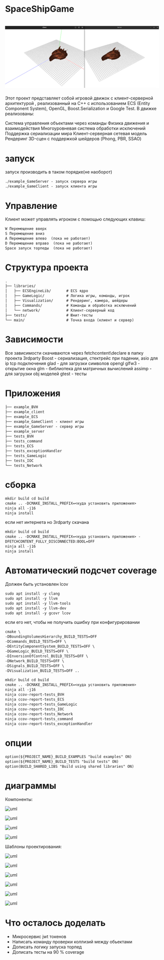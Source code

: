 # SpaceShipGame

<h1 align="center">
  <img src="documentation/pic.png" alt="Client server game">  
</h1>


Этот проект представляет собой игровой движок с клиент-серверной архитектурой , реализованный на C++ с использованием ECS (Entity Component System), OpenGL, Boost.Serialization и Google Test. В движке реализованы:

Система управления объектами через команды
Физика движения и взаимодействия
Многоуровневая система обработки исключений
Поддержка сериализации мира
Клиент-серверная сетевая модель
Рендеринг 3D-сцен с поддержкой шейдеров (Phong, PBR, SSAO)

# запуск
запуск производить в таком порядке(не наоборот)
```
./example_GameServer - запуск сервера игры
./example_GameClient - запуск клиента игры 
```
# Управление
Клиент может управлять игроком с помощью следующих клавиш:
```
W Перемещение вверх
S Перемещение вниз
A Перемещение влево  (пока не работает)
D Перемещение вправо  (пока не работает)
Space запуск торпеды  (пока не работает)
```

# Структура проекта
```
.
├── libraries/
│   ├── ECSEngineLib/       # ECS ядро
│   ├── GameLogic/          # Логика игры, команды, игрок
│   ├── Visualization/      # Рендеринг, камера, шейдеры
│   ├── Commands/           # Команды и обработка исключений
│   └── network/            # Клиент-серверный код
├── tests/                  # Юнит-тесты
└── main/                   # Точка входа (клиент и сервер)
```
# Зависимости

Все зависимости скачиваются через fetchcontent\declare в папку проекта 3rdparty
Boost - сериализация, стектрейс при падении, asio для ip tcp подключения
glad - для загрузки символов opengl
glfw3 - открытие окна
glm - библиотека для матричных вычислений
assimp - для загрузки obj моделей
gtest - тесты

# Приложения

```
├── example_BVH
├── example_client
├── example_ECS
├── example_GameClient - клиент игры
├── example_GameServer - сервер игры
├── example_server
├── tests_BVH
├── tests_command
├── tests_ECS
├── tests_exceptionHandler
├── tests_GameLogic
├── tests_IOC
└── tests_Network
```

# сборка

```
mkdir build cd build
cmake .. -DCMAKE_INSTALL_PREFIX=<куда установить приложения>
ninja all -j16
ninja install
```

если нет интернета но 3rdparty скачана 

```
mkdir build cd build
cmake .. -DCMAKE_INSTALL_PREFIX=<куда установить приложения> -DFETCHCONTENT_FULLY_DISCONNECTED:BOOL=OFF
ninja all -j16
ninja install
```


# Автоматический подсчет coverage

Должен быть установлен lcov

```
sudo apt install -y clang
sudo apt install -y llvm
sudo apt install -y llvm-tools
sudo apt install -y llvm-dev
sudo apt install -y gcovr lcov
```

если его нет, чтобы не получить ошибку при конфигурировании

```
cmake \
-DBoundingVolumesHierarchy_BUILD_TESTS=OFF
-DCommands_BUILD_TESTS=OFF \
-DEntityComponentSystem_BUILD_TESTS=OFF \
-DGameLogic_BUILD_TESTS=OFF \
-DInversionOfControl_BUILD_TESTS=OFF \
-DNetwork_BUILD_TESTS=OFF \
-DSignals_BUILD_TESTS=OFF \
-DVisualization_BUILD_TESTS=OFF ..
```

```
mkdir build cd build
cmake .. -DCMAKE_INSTALL_PREFIX=<куда установить приложения>
ninja all -j16
ninja ccov-report-tests_BVH 
ninja ccov-report-tests_ECS
ninja ccov-report-tests_GameLogic 
ninja ccov-report-tests_IOC
ninja ccov-report-tests_Network 
ninja ccov-report-tests_command
ninja ccov-report-tests_exceptionHandler
```

# опции
```
option(${PROJECT_NAME}_BUILD_EXAMPLES "build examples" ON)
option(${PROJECT_NAME}_BUILD_TESTS "build tests" ON)
option(BUILD_SHARED_LIBS "Build using shared libraries" ON)
```

# диаграммы

Компоненты:

![uml](http://www.plantuml.com/plantuml/proxy?cache=no&src=https://raw.githubusercontent.com/Golubchea/spaceBattleGame/refs/heads/DiplomaProject/documentation/common/common.puml)

![uml](http://www.plantuml.com/plantuml/proxy?cache=no&src=https://raw.githubusercontent.com/Golubchea/spaceBattleGame/refs/heads/DiplomaProject/documentation/common/ecs.puml)

![uml](http://www.plantuml.com/plantuml/proxy?cache=no&src=https://raw.githubusercontent.com/Golubchea/spaceBattleGame/refs/heads/DiplomaProject/documentation/common/network.puml)

![uml](http://www.plantuml.com/plantuml/proxy?cache=no&src=https://raw.githubusercontent.com/Golubchea/spaceBattleGame/refs/heads/DiplomaProject/documentation/common/visualization.puml)

Шаблоны проектирования:

![uml](http://www.plantuml.com/plantuml/proxy?cache=no&src=https://raw.githubusercontent.com/Golubchea/spaceBattleGame/refs/heads/DiplomaProject/documentation/patterns/command.puml)

![uml](http://www.plantuml.com/plantuml/proxy?cache=no&src=https://raw.githubusercontent.com/Golubchea/spaceBattleGame/refs/heads/DiplomaProject/documentation/patterns/exceptionhandler.puml)

![uml](http://www.plantuml.com/plantuml/proxy?cache=no&src=https://raw.githubusercontent.com/Golubchea/spaceBattleGame/refs/heads/DiplomaProject/documentation/patterns/ioc.puml)

![uml](http://www.plantuml.com/plantuml/proxy?cache=no&src=https://raw.githubusercontent.com/Golubchea/spaceBattleGame/refs/heads/DiplomaProject/documentation/patterns/observer.puml)

![uml](http://www.plantuml.com/plantuml/proxy?cache=no&src=https://raw.githubusercontent.com/Golubchea/spaceBattleGame/refs/heads/DiplomaProject/documentation/patterns/serialization.puml)

![uml](http://www.plantuml.com/plantuml/proxy?cache=no&src=https://raw.githubusercontent.com/Golubchea/spaceBattleGame/refs/heads/DiplomaProject/documentation/patterns/singleton.puml)


# Что осталось доделать 

- Микросервис jwt токенов
- Написать команду проверки коллизий между обьектами
- Дописать логику запуска торпед
- Дописать тесты на 90 % coverage
